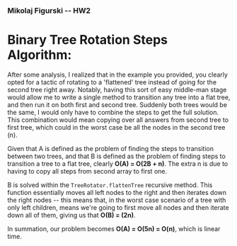 ### Mikolaj Figurski -- HW2

# Binary Tree Rotation Steps Algorithm:

After some analysis, I realized that in the example you provided, you clearly
opted for a tactic of rotating to a 'flattened' tree instead of going for the
second tree right away. Notably, having this sort of easy middle-man stage would
allow me to write a single method to transition any tree into a flat tree, and
then run it on both first and second tree. Suddenly both trees would be the
same, I would only have to combine the steps to get the full solution. This
combination would mean copying over all answers from second tree to first tree,
which could in the worst case be all the nodes in the second tree (n).

Given that A is defined as the problem of finding the steps to transition
between two trees, and that B is defined as the problem of finding steps
to transition a tree to a flat tree, clearly **O(A) = O(2B + n)**. The extra n
is due to having to copy all steps from second array to first one.

B is solved within the `TreeRotator.flattenTree` recursive method. This function
essentially moves all left nodes to the right and then iterates down the right
nodes -- this means that, in the worst case scenario of a tree with only left
children, means we're going to first move all nodes and then iterate down all
of them, giving us that **O(B) = (2n)**.

In summation, our problem becomes **O(A) = O(5n) = O(n)**, which is linear time.

